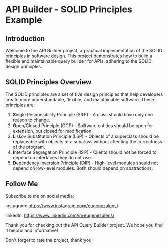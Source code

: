# API Builder - SOLID Principles Example

## Introduction

Welcome to the API Builder project, a practical implementation of the SOLID principles in software design. This project demonstrates how to build a flexible and maintainable query builder for APIs, adhering to the SOLID design principles.

## SOLID Principles Overview

The SOLID principles are a set of five design principles that help developers create more understandable, flexible, and maintainable software. These principles are:

1. **S**ingle Responsibility Principle (SRP) - A class should have only one reason to change.
2. **O**pen/Closed Principle (OCP) - Software entities should be open for extension, but closed for modification.
3. **L**iskov Substitution Principle (LSP) - Objects of a superclass should be replaceable with objects of a subclass without affecting the correctness of the program.
4. **I**nterface Segregation Principle (ISP) - Clients should not be forced to depend on interfaces they do not use.
5. **D**ependency Inversion Principle (DIP) - High-level modules should not depend on low-level modules. Both should depend on abstractions.

## Follow Me
Subscribe to me on social media:

instagram:
https://www.instagram.com/eugenezalens/

linkedIn:
https://www.linkedin.com/in/eugenezalens/

Thank you for checking out the API Query Builder project. We hope you find it helpful and informative!

Don't forget to rate the project, thank you!